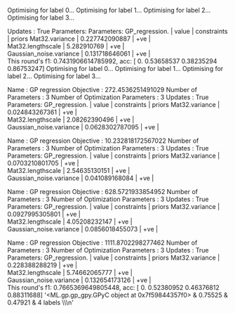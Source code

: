 Optimising for label 0...
Optimising for label 1...
Optimising for label 2...
Optimising for label 3...

Updates : True
Parameters:
Parameters:
  GP_regression.           |           value  |  constraints  |  priors
  Mat32.variance           |  0.227742090887  |      +ve      |        
  Mat32.lengthscale        |     5.282910769  |      +ve      |        
  Gaussian_noise.variance  |  0.131718646061  |      +ve      |        
This round's f1: 0.7431906614785992, acc: [ 0.          0.53658537  0.38235294  0.86753247]
Optimising for label 0...
Optimising for label 1...
Optimising for label 2...
Optimising for label 3...

Name : GP regression
Objective : 272.4536251491029
Number of Parameters : 3
Number of Optimization Parameters : 3
Updates : True
Parameters:
  GP_regression.           |            value  |  constraints  |  priors
  Mat32.variance           |   0.024843267361  |      +ve      |        
  Mat32.lengthscale        |    2.08262390496  |      +ve      |        
  Gaussian_noise.variance  |  0.0628302787095  |      +ve      |        

Name : GP regression
Objective : 10.232818172567022
Number of Parameters : 3
Number of Optimization Parameters : 3
Updates : True
Parameters:
  GP_regression.           |            value  |  constraints  |  priors
  Mat32.variance           |  0.0703210801705  |      +ve      |        
  Mat32.lengthscale        |    2.54635130151  |      +ve      |        
  Gaussian_noise.variance  |   0.041089168084  |      +ve      |        

Name : GP regression
Objective : 628.5721933854952
Number of Parameters : 3
Number of Optimization Parameters : 3
Updates : True
Parameters:
  GP_regression.           |            value  |  constraints  |  priors
  Mat32.variance           |  0.0927995305801  |      +ve      |        
  Mat32.lengthscale        |    4.05208232147  |      +ve      |        
  Gaussian_noise.variance  |  0.0856018455073  |      +ve      |        

Name : GP regression
Objective : 1111.8702298277462
Number of Parameters : 3
Number of Optimization Parameters : 3
Updates : True
Parameters:
  GP_regression.           |           value  |  constraints  |  priors
  Mat32.variance           |  0.228388288219  |      +ve      |        
  Mat32.lengthscale        |   5.74662065777  |      +ve      |        
  Gaussian_noise.variance  |  0.132654173126  |      +ve      |        
This round's f1: 0.7665369649805448, acc: [ 0.          0.52380952  0.46376812  0.88311688]
'<ML.gp.gp_gpy.GPyC object at 0x7f59844357f0> & 0.75525 & 0.47921 & 4 labels \\\\\n'

